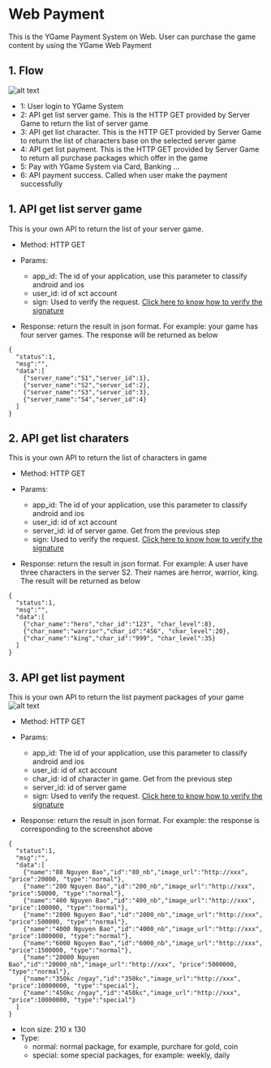 # Web Payment
This is the YGame Payment System on Web. User can purchase the game content by using the YGame Web Payment
## 1. Flow
![alt text](https://github.com/xctcorporation/ServerIntegration/blob/master/webpayment_flow.jpg)

- 1: User login to YGame System
- 2: API get list server game. This is the HTTP GET provided by Server Game to return the list of server game 
- 3: API get list character. This is the HTTP GET provided by Server Game to return the list of characters base on the selected server game 
- 4: API get list payment. This is the HTTP GET provided by Server Game to return all purchase packages which offer in the game
- 5: Pay with YGame System via Card, Banking ...
- 6: API payment success. Called when user make the payment successfully

## 1. API get list server game
This is your own API to return the list of your server game.
- Method: HTTP GET
- Params: 
  + app_id: The id of your application, use this parameter to classify android and ios
  + user_id: id of xct account
  + sign: Used to verify the request. [Click here to know how to verify the signature](https://github.com/ygame11092017/ykit-wiki/blob/master/server/HowToCreateSignature.md#21-api-get-list-server-game)
  
- Response: return the result in json format. For example: your game has four server games. The response will be returned as below
```
{
  "status":1,
  "msg":"",
  "data":[
    {"server_name":"S1","server_id":1},
    {"server_name":"S2","server_id":2},
    {"server_name":"S3","server_id":3},
    {"server_name":"S4","server_id":4}
  ]
}
```

## 2. API get list charaters
This is your own API to return the list of characters in game
- Method: HTTP GET
- Params: 
  + app_id: The id of your application, use this parameter to classify android and ios
  + user_id: id of xct account
  + server_id: id of server game. Get from the previous step
  + sign: Used to verify the request. [Click here to know how to verify the signature](https://github.com/ygame11092017/ykit-wiki/blob/master/server/HowToCreateSignature.md#22-api-get-list-characters)
  
- Response: return the result in json format. For example: A user have three characters in the server S2. Their names are herror, warrior, king. The result will be returned as below
```
{
  "status":1,
  "msg":"",
  "data":[
    {"char_name":"hero","char_id":"123", "char_level":8},
    {"char_name":"warrior","char_id":"456", "char_level":20},
    {"char_name":"king","char_id":"999", "char_level":35}
  ]
}
```

## 3. API get list payment
This is your own API to return the list payment packages of your game
![alt text](https://github.com/xctcorporation/ServerIntegration/blob/master/payment_packages.png)

- Method: HTTP GET
- Params: 
  + app_id: The id of your application, use this parameter to classify android and ios
  + user_id: id of xct account
  + char_id: id of character in game. Get from the previous step
  + server_id: id of server game
  + sign: Used to verify the request. [Click here to know how to verify the signature](https://github.com/ygame11092017/ykit-wiki/blob/master/server/HowToCreateSignature.md#23-api-get-list-payment)
  
- Response: return the result in json format. For example: the response is corresponding to the screenshot above
```
{
  "status":1,
  "msg":"",
  "data":[
    {"name":"80 Nguyen Bao","id":"80_nb","image_url":"http://xxx", "price":20000, "type":"normal"},
    {"name":"200 Nguyen Bao","id":"200_nb","image_url":"http://xxx", "price":50000, "type":"normal"},
    {"name":"400 Nguyen Bao","id":"400_nb","image_url":"http://xxx", "price":100000, "type":"normal"},
    {"name":"2000 Nguyen Bao","id":"2000_nb","image_url":"http://xxx", "price":500000, "type":"normal"},
    {"name":"4000 Nguyen Bao","id":"4000_nb","image_url":"http://xxx", "price":1000000, "type":"normal"},
    {"name":"6000 Nguyen Bao","id":"6000_nb","image_url":"http://xxx", "price":1500000, "type":"normal"},
    {"name":"20000 Nguyen Bao","id":"20000_nb","image_url":"http://xxx", "price":5000000, "type":"normal"},
    {"name":"350kc /ngay","id":"350kc","image_url":"http://xxx", "price":10000000, "type":"special"},
    {"name":"450kc /ngay","id":"450kc","image_url":"http://xxx", "price":10000000, "type":"special"}
  ]
}
```
- Icon size: 210 x 130
- Type:
  + normal: normal package, for example, purchare for gold, coin
  + special: some special packages, for example: weekly, daily

